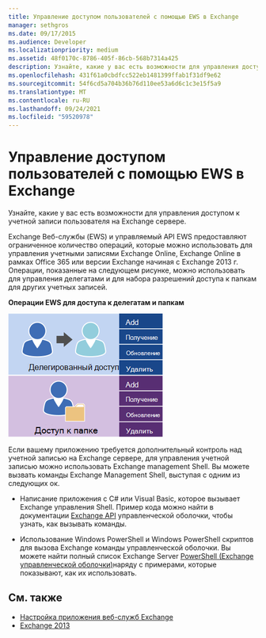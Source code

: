 ```yaml
---
title: Управление доступом пользователей с помощью EWS в Exchange
manager: sethgros
ms.date: 09/17/2015
ms.audience: Developer
ms.localizationpriority: medium
ms.assetid: 48f0170c-8786-405f-86cb-568b7314a425
description: Узнайте, какие у вас есть возможности для управления доступом к учетной записи пользователя на Exchange сервере.
ms.openlocfilehash: 431f61a0cbdfcc522eb1481399ffab1f31df9e62
ms.sourcegitcommit: 54f6cd5a704b36b76d110ee53a6d6c1c3e15f5a9
ms.translationtype: MT
ms.contentlocale: ru-RU
ms.lasthandoff: 09/24/2021
ms.locfileid: "59520978"
---
```

# <a name="managing-user-access-by-using-ews-in-exchange"></a>Управление доступом пользователей с помощью EWS в Exchange

Узнайте, какие у вас есть возможности для управления доступом к учетной записи пользователя на Exchange сервере.
  
Exchange Веб-службы (EWS) и управляемый API EWS предоставляют ограниченное количество операций, которые можно использовать для управления учетными записями Exchange Online, Exchange Online в рамках Office 365 или версии Exchange начиная с Exchange 2013 г. Операции, показанные на следующем рисунке, можно использовать для управления делегатами и для набора разрешений доступа к папкам для других учетных записей. 
  
**Операции EWS для доступа к делегатам и папкам**

![Параметры управления пользователями EWS.](media/Exchange_ManagingUserAccess_1.png)
  
Если вашему приложению требуется дополнительный контроль над учетной записью на Exchange сервере, для управления учетной записью можно использовать Exchange management Shell. Вы можете вызвать команды Exchange Management Shell, выступая с одним из следующих ок.
  
- Написание приложения с C# или Visual Basic, которое вызывает Exchange управления Shell. Пример кода можно найти в документации [Exchange API](../management/exchange-management-shell.md) управленческой оболочки, чтобы узнать, как вызывать команды. 
    
- Использование Windows PowerShell и Windows PowerShell скриптов для вызова Exchange команды управленческой оболочки. Вы можете найти полный список Exchange Server [PowerShell (Exchange управленческой оболочки)](https://docs.microsoft.com/powershell/exchange/exchange-server/exchange-management-shell?view=exchange-ps)наряду с примерами, которые показывают, как их использовать. 
    
## <a name="see-also"></a>См. также

- [Настройка приложения веб-служб Exchange](setting-up-your-ews-application.md)   
- [Exchange 2013](https://docs.microsoft.com/powershell/exchange/?view=exchange-ps)  
    

